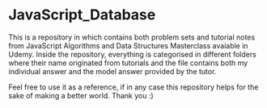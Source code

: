 # JavaScript_Database

This is a repository in which contains both problem sets and tutorial notes from JavaScript Algorithms and Data Structures Masterclass avaiable in Udemy.
Inside the repository, everything is categorised in different folders where their name originated from tutorials and the file contains both my individual answer and the model answer provided by the tutor.

Feel free to use it as a reference, if in any case this repository helps for the sake of making a better world. Thank you :) 

